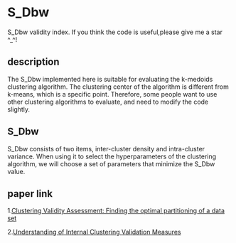 # S_Dbw
S_Dbw validity index.
If you think the code is useful,please give me a star ^_^!

## description
The S_Dbw implemented here is suitable for evaluating the k-medoids clustering algorithm. The clustering center of the algorithm is different from k-means, which is a specific point. Therefore, some people want to use other clustering algorithms to evaluate, and need to modify the code slightly.

## S_Dbw
S_Dbw consists of two items, inter-cluster density and intra-cluster variance. When using it to select the hyperparameters of the clustering algorithm, we will choose a set of parameters that minimize the S_Dbw value.

## paper link
1.[Clustering Validity Assessment: Finding the optimal partitioning of a data set](https://pdfs.semanticscholar.org/dc44/df745fbf5794066557e52074d127b31248b2.pdf)

2.[Understanding of Internal Clustering Validation Measures](http://datamining.rutgers.edu/publication/internalmeasures.pdf)
